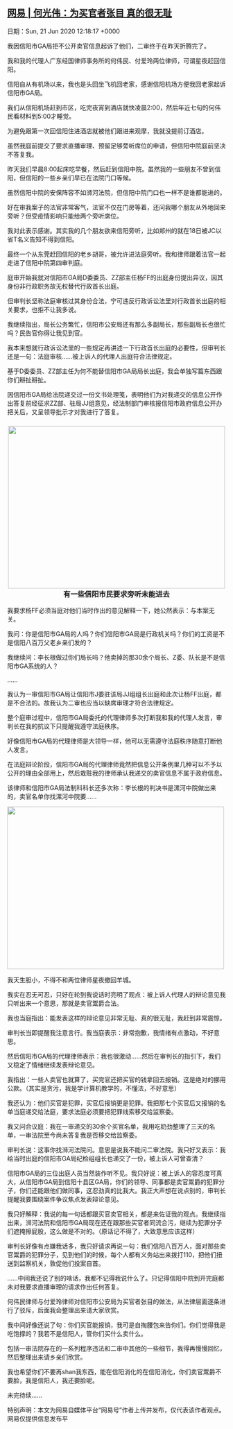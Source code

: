 [网易 |  何光伟：为买官者张目 真的很无耻](https://chinadigitaltimes.net/chinese/2020/06/%e7%bd%91%e6%98%93-%e4%bd%95%e5%85%89%e4%bc%9f%ef%bc%9a%e4%b8%ba%e4%b9%b0%e5%ae%98%e8%80%85%e5%bc%a0%e7%9b%ae-%e7%9c%9f%e7%9a%84%e5%be%88%e6%97%a0%e8%80%bb/)
------
日期：Sun, 21 Jun 2020 12:18:17 +0000

<p>我因信阳市GA局拒不公开卖官信息起诉了他们，二审终于在昨天折腾完了。</p><div class="text_exposed_show"><p>我和我的代理人广东经国律师事务所的何伟民、付爱玲两位律师，可谓星夜赶回信阳。</p><p>信阳自从有机场以来，我也是头回坐飞机回老家，感谢信阳机场方便我回老家起诉信阳市GA局。</p><p>我们从信阳机场赶到市区，吃完夜宵到酒店就快凌晨2:00，然后年近七旬的何伟民看材料到5:00才睡觉。</p><p>为避免跟第一次回信阳住进酒店就被他们跟进来观摩，我就没提前订酒店。</p><p>虽然我庭前提交了要求直播审理、预留足够旁听席位的申请，但信阳中院庭前坚决不答复我。</p><p>昨天我们早晨8:00起床吃早餐，然后赶到信阳中院。虽然我的一些朋友不曾到信阳，但信阳的一些乡亲们早已在法院门口等候。</p><p>虽然信阳中院的安保阵容不如浉河法院，但信阳中院门口也一样不是谁都能进的。</p><p>好在审我案子的法官非常客气，法官不仅在门房等着，还问我哪个朋友从外地回来旁听？但受疫情影响只能给两个旁听席位。</p><p>我对此表示感谢。其实我的几个朋友欲来信阳旁听，比如郑州的就在18日被JC以省T名义告知不得到信阳。</p><p>最终一个从东莞赶回信阳的老乡胡哥，被允许进法庭旁听。我和律师跟着法官一起走进了信阳中院第四审判庭。</p><p>庭审开始我就对信阳市GA局D委委员、ZZ部主任杨FF的出庭身份提出异议，因其身份非行政职务故无权替代行政首长出庭。</p><p>但审判长坚称法庭审核过其身份合法，宁可违反行政诉讼法里对行政首长出庭的相关要求，也拒不让我多说。</p><p>我继续指出，局长公务繁忙，信阳市公安局还有那么多副局长，那些副局长也很忙吗？民告官你得让我见到官。</p><p>我本来想就行政诉讼法里的一些规定再讲述一下行政首长出庭的必要性，但审判长还是一句：法庭审核……被上诉人的代理人出庭符合法律规定。</p><p>基于D委委员、ZZ部主任为何不能替信阳市GA局局长出庭，我会单独写篇东西跟你们掰扯掰扯。</p><p>因信阳市GA局给法院递交过一份文书处理笺，表明他们为对我递交的信息公开作出答复前经征求ZZ部、驻局JJ组意见，经法制部门审核报信阳市政府信息公开办把关后，又呈领导批示才对我进行了答复。</p><h3 style="text-align: center"><img class="aligncenter wp-image-647868" src="https://chinadigitaltimes.net/chinese/files/2020/06/1-4.jpeg" alt="" width="500" height="375" srcset="https://chinadigitaltimes.net/chinese/files/2020/06/1-4.jpeg 690w, https://chinadigitaltimes.net/chinese/files/2020/06/1-4-300x225.jpeg 300w" sizes="(max-width: 500px) 100vw, 500px" /><br />有一些信阳市民要求旁听未能进去</h3><p>我要求杨FF必须当庭对他们当时作出的意见解释一下，她公然表示：与本案无关。</p><p>我问：你是信阳市GA局的人吗？你们信阳市GA局是行政机关吗？你们的工资是不是信阳八百万父老乡亲们发的？</p><p>我继续问：李长根做过你们局长吗？他卖掉的那30余个局长、Z委、队长是不是信阳市GA系统的人？</p><p>……</p><p>我认为一审信阳市GA局让信阳市J委驻该局JJ组组长出庭和此次让杨FF出庭，都是不合法的。故我认为二审也应当以缺席审理才符合法律规定。</p><p>整个庭审过程中，信阳市GA局委托的代理律师多次打断我和我的代理人发言，审判长在我的抗议下只提醒我遵守法庭秩序。</p><p>好像信阳市GA局的代理律师是大领导一样，他可以无需遵守法庭秩序随意打断他人发言。</p><p>在法庭辩论阶段，信阳市GA局的代理律师竟然把信息公开条例里几种可以不予以公开的理由全部用上，然后栽赃我的律师承认我递交的卖官信息不属于政府信息。</p><p>该律师和信阳市GA局法制科科长还多次称：李长根的判决书是漯河中院做出来的，卖官名单你找漯河中院要……</p><p><img class="aligncenter wp-image-647869" src="https://chinadigitaltimes.net/chinese/files/2020/06/2-2.jpeg" alt="" width="500" height="375" srcset="https://chinadigitaltimes.net/chinese/files/2020/06/2-2.jpeg 690w, https://chinadigitaltimes.net/chinese/files/2020/06/2-2-300x225.jpeg 300w" sizes="(max-width: 500px) 100vw, 500px" /></p><p>我天生胆小，不得不和两位律师星夜撤回羊城。</p><p>我实在忍无可忍，只好在轮到我说话时亮明了观点：被上诉人代理人的辩论意见我只听出来一个意思，那就是卖官鬻爵合法。</p><p>我也当庭指出：能发表这样的辩论意见非常无耻、真的很无耻，我赶到非常震惊。</p><p>审判长当即提醒我注意言行。我当庭表示：非常抱歉，我情绪有点激动，不好意思。</p><p>然后信阳市GA局的代理律师表示：我也很激动……然后在审判长的指引下，我们又稳定了情绪继续发表辩论意见。</p><p>我指出：一些人卖官也就算了，买完官还把买官的钱拿回去报销。这是绝对的挪用公款。（其实是贪污，我是学计算机教学的，不懂法，不好意思）</p><p>我还认为：他们买官是犯罪，买官后报销更是犯罪。我把那七个买官后又报销的名单当庭递交给法庭，要求法庭必须要把犯罪线索移交给监察委。</p><p>我又问合议庭：我在一审递交的30余个买官名单，我用吃奶劲整理了三天的名单，一审法院至今尚未答复我是否移交给监察委。</p><p>审判长说：这事你找浉河法院问。意思是说我不能问二审法院。我只好又表示：我给当时出庭的信阳市GA局纪检组组长也递交了一份，被上诉人可曾查清？</p><p>信阳市GA局的三位出庭人员当然装作听不见。我只好说：被上诉人的容忍度可真大，从信阳市GA局到信阳十县区GA局，你们的领导、同事都是卖官鬻爵的犯罪分子，你们还能跟他们做同事，这忍劲真的比我大。我正大声想在说点别的，审判长提醒我要围绕案件争议焦点发表辩论意见。</p><p>我只好解释：我说的每一句话都跟买官卖官相关，都是来佐证我的观点。我继续指出来，浉河法院和信阳市GA局现在还在跟那些买官者同流合污，继续为犯罪分子们遮掩擦屁股，这么做是不对的。（原话记不得了，大致意思应该这样）</p><p>审判长好像有点嫌我话多，我只好请求再说一句：我们信阳八百万人，面对那些卖官鬻爵的犯罪分子，见到他们的时候，每个人都有义务站出来拨打110，把他们扭送到监察机关，敦促他们投案自首。</p><p>……中间我还说了别的啥话，我都不记得我说什么了。只记得信阳中院到开完庭都未对我要求直播审理的请求作出任何答复。</p><p>何伟民律师与付爱玲律师对信阳市公安局为买官者张目的做法，从法律层面逐条进行了驳斥，后面我会整理出来请大家欣赏。</p><p>我中间好像还说了句：你们买官能报销，我可是自掏腰包来告你们。你们觉得我是吃饱撑的？我若不是信阳人，管你们买什么卖什么。</p><p>包括一审法院存在的一系列程序违法和二审中其他的一些细节，我得再慢慢回忆，然后整理出来请乡亲们欣赏。</p><p>我也希望你们不要再shan我东西，能在信阳消化的在信阳消化，你们卖官鬻爵不要脸，我是信阳人，我还要脸呢。</p><p>未完待续……</p><p>特别声明：本文为网易自媒体平台“网易号”作者上传并发布，仅代表该作者观点。网易仅提供信息发布平</p></div>

